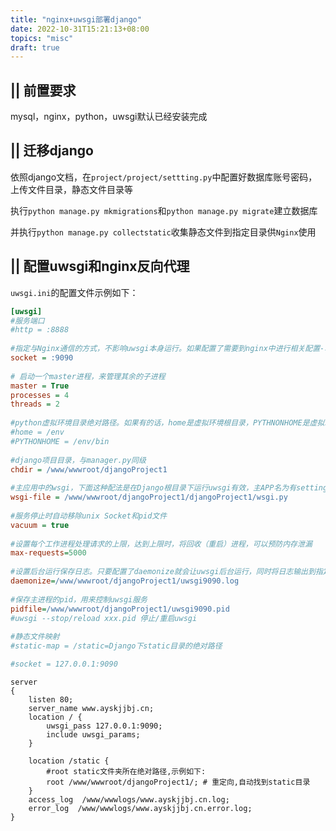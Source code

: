 ```yaml
---
title: "nginx+uwsgi部署django"
date: 2022-10-31T15:21:13+08:00
topics: "misc"
draft: true
---
```


## || 前置要求

mysql，nginx，python，uwsgi默认已经安装完成

## || 迁移django

依照django文档，在`project/project/settting.py`中配置好数据库账号密码，上传文件目录，静态文件目录等

执行`python manage.py mkmigrations`和`python manage.py migrate`建立数据库

并执行`python manage.py collectstatic`收集静态文件到指定目录供`Nginx`使用

## || 配置uwsgi和nginx反向代理

`uwsgi.ini`的配置文件示例如下：
```ini
[uwsgi]
#服务端口
#http = :8888
 
#指定与Nginx通信的方式，不影响uwsgi本身运行。如果配置了需要到nginx中进行相关配置-才能通过nginx访问Django
socket = :9090
 
# 启动一个master进程，来管理其余的子进程
master = True
processes = 4
threads = 2
 
#python虚拟环境目录绝对路径。如果有的话，home是虚拟环境根目录，PYTHNONHOME是虚拟环境下的bin目录（放置了Python执行文件）
#home = /env
#PYTHONHOME = /env/bin
 
#django项目目录，与manager.py同级
chdir = /www/wwwroot/djangoProject1
 
#主应用中的wsgi，下面这种配法是在Django根目录下运行uwsgi有效，主APP名为有settings.py的那个目录名。如果是其他目录运行，下面建议写成绝对路径。
wsgi-file = /www/wwwroot/djangoProject1/djangoProject1/wsgi.py
 
#服务停止时自动移除unix Socket和pid文件
vacuum = true
 
#设置每个工作进程处理请求的上限，达到上限时，将回收（重启）进程，可以预防内存泄漏
max-requests=5000
 
#设置后台运行保存日志。只要配置了daemonize就会让uwsgi后台运行，同时将日志输出到指定目录
daemonize=/www/wwwroot/djangoProject1/uwsgi9090.log
 
#保存主进程的pid，用来控制uwsgi服务
pidfile=/www/wwwroot/djangoProject1/uwsgi9090.pid
#uwsgi --stop/reload xxx.pid 停止/重启uwsgi
 
#静态文件映射
#static-map = /static=Django下static目录的绝对路径

#socket = 127.0.0.1:9090
```

```nginx
server
{
    listen 80;
    server_name www.ayskjjbj.cn;
    location / {
        uwsgi_pass 127.0.0.1:9090;
        include uwsgi_params;
    }
    
    location /static {
        #root static文件夹所在绝对路径,示例如下:
        root /www/wwwroot/djangoProject1/; # 重定向,自动找到static目录
    }
    access_log  /www/wwwlogs/www.ayskjjbj.cn.log;
    error_log  /www/wwwlogs/www.ayskjjbj.cn.error.log;
}
```